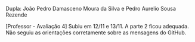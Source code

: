 Dupla: João Pedro Damasceno Moura da Silva e
Pedro Aurelio Sousa Rezende

[Professor - Avaliação 4] Subiu em 12/11 e 13/11. A parte 2 ficou adequada. Não seguiu as orientações corretamente sobre as mensagens do GitHub.

